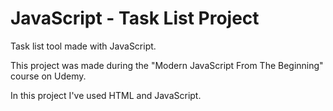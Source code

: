 # JavaScript - Task List Project
Task list tool made with JavaScript.

This project was made during the "Modern JavaScript From The Beginning" course on Udemy.

In this project I've used HTML and JavaScript.
